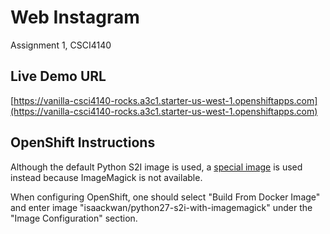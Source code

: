 # Web Instagram

Assignment 1, CSCI4140

## Live Demo URL

[https://vanilla-csci4140-rocks.a3c1.starter-us-west-1.openshiftapps.com](https://vanilla-csci4140-rocks.a3c1.starter-us-west-1.openshiftapps.com)

## OpenShift Instructions

Although the default Python S2I image is used, a [special image](https://github.com/isaackwan/python27-s2i-with-imagemagick) is used instead because ImageMagick is not available.

When configuring OpenShift, one should select "Build From Docker Image" and enter image "isaackwan/python27-s2i-with-imagemagick" under the "Image Configuration" section.
